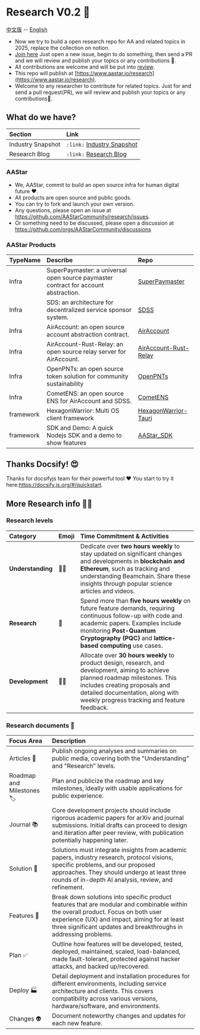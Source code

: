 # Research V0.2 :rocket:

[中文版](README_CN.md) -- [English](README.md)
- Now we try to build a open research repo for AA and related topics in 2025,
replace the collection on notion.
- [Join here](https://github.com/AAStarCommunity/research/issues) Just open a new
issue, begin to do something, then send a PR and we will review and publish your
topics or any contributions :carrot:.
- All contributions are welcome and will be put into
[review](https://github.com/AAStarCommunity/research/review).
- This repo will publish at
[https://www.aastar.io/research](https://www.aastar.io/research).
- Welcome to any researcher to contribute for related topics. Just for and send a pull request(PR), we will review and publish your topics or any contributions🥕.

## What do we have?

| Section                 | Link                                                                 |
| :---------------------- | :------------------------------------------------------------------- |
| Industry Snapshot | `:link:` [Industry Snapshot](industry/IndustryResearch.md)   |
| Research Blog      | `:link:` [Research Blog](blog/blog-board.md)                                |

### AAStar
- We, AAStar, commit to build an open source infra for human digital future ❤️.
- All products are open source and public goods. 
- You can try to fork and launch your own version. 
- Any questions, please open an issue at https://github.com/AAStarCommunity/research/issues. 
- Or something need to be discussed, please open a discussion at https://github.com/orgs/AAStarCommunity/discussions

### AAStar Products

| TypeName  | Describe                                                  | Repo                                                       |
| :-------- | :-------------------------------------------------------- | :--------------------------------------------------------- |
| Infra     | SuperPaymaster: a universal open source paymaster contract for account abstraction. | [SuperPaymaster](https://github.com/AAStarCommunity/SuperPaymaster)     |
| Infra     | SDS: an architecture for decentralized service sponsor system. | [SDSS](https://github.com/AAStarCommunity/SDSS)                |
| Infra     | AirAccount: an open source account abstraction contract.    | [AirAccount](https://github.com/AAStarCommunity/AirAccount)          |
| Infra     | AirAccount-Rust-Relay: an open source relay server for AirAccount. | [AirAccount-Rust-Relay](https://github.com/AAStarCommunity/AirAccount-Rust-Relay) |
| Infra     | OpenPNTs: an open source token solution for community sustainability | [OpenPNTs](https://github.com/AAStarCommunity/OpenPNTs)            |
| Infra     | CometENS: an open source ENS for AirAccount and SDSS.     | [CometENS](https://github.com/AAStarCommunity/CometENS)            |
| framework | HexagonWarrior: Multi OS client framework                 | [HexagonWarrior-Tauri](https://github.com/AAStarCommunity/HexagonWarrior-Tauri)  |
| framework | SDK and Demo: A quick Nodejs SDK and a demo to show features | [AAStar_SDK](https://github.com/AAStarCommunity/AAStar_SDK)          |


## Thanks Docsify! 😍
Thanks for docsifyjs team for their powerful tool :heart: You start to try it
here:https://docsify.js.org/#/quickstart.

## More Research info :scientist:

### Research levels

| Category | Emoji | Time Commitment & Activities |
| :------- | :---- | :--------------------------- |
| **Understanding** | 🧑‍🎓 | Dedicate over **two hours weekly** to stay updated on significant changes and developments in **blockchain and Ethereum**, such as tracking and understanding Beamchain. Share these insights through popular science articles and videos. |
| **Research** | 🤿 | Spend more than **five hours weekly** on future feature demands, requiring continuous follow-up with code and academic papers. Examples include monitoring **Post-Quantum Cryptography (PQC)** and **lattice-based computing** use cases. |
| **Development** | 👷‍♂️ | Allocate over **30 hours weekly** to product design, research, and development, aiming to achieve planned roadmap milestones. This includes creating proposals and detailed documentation, along with weekly progress tracking and feature feedback. |

### Research documents 📂

| Focus Area                | Description                                                                                                                                                                                          |
| :------------------------ | :--------------------------------------------------------------------------------------------------------------------------------------------------------------------------------------------------- |
| Articles 🎯             | Publish ongoing analyses and summaries on public media, covering both the "Understanding" and "Research" levels.                                                                                     |
| Roadmap and Milestones 🏷️ | Plan and publicize the roadmap and key milestones, ideally with usable applications for public experience.                                                                                             |
| Journal 📚              | Core development projects should include rigorous academic papers for arXiv and journal submissions. Initial drafts can proceed to design and iteration after peer review, with publication potentially happening later. |
| Solution 💯             | Solutions must integrate insights from academic papers, industry research, protocol visions, specific problems, and our proposed approaches. They should undergo at least three rounds of in-depth AI analysis, review, and refinement. |
| Features 🎁             | Break down solutions into specific product features that are modular and combinable within the overall product. Focus on both user experience (UX) and impact, aiming for at least three significant updates and breakthroughs in addressing problems. |
| Plan ✅                 | Outline how features will be developed, tested, deployed, maintained, scaled, load-balanced, made fault-tolerant, protected against hacker attacks, and backed up/recovered.                            |
| Deploy 🏭               | Detail deployment and installation procedures for different environments, including service architecture and clients. This covers compatibility across various versions, hardware/software, and environments. |
| Changes 👽              | Document noteworthy changes and updates for each new feature.                                                                                                                                          |